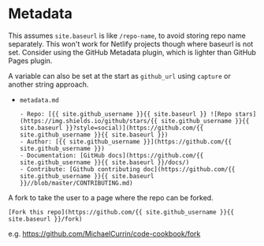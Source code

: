 # Metadata

This assumes `site.baseurl` is like `/repo-name`, to avoid storing repo name separately. This won't work for Netlify projects though where baseurl is not set. Consider using the GitHub Metadata plugin, which is lighter than GitHub Pages plugin.

A variable can also be set at the start as `github_url` using `capture` or another string approach.

- `metadata.md`
    ```liquid
    - Repo: [{{ site.github_username }}{{ site.baseurl }} ![Repo stars](https://img.shields.io/github/stars/{{ site.github_username }}{{ site.baseurl }}?style=social)](https://github.com/{{ site.github_username }}{{ site.baseurl }})
    - Author: [{{ site.github_username }}](https://github.com/{{ site.github_username }})
    - Documentation: [GitHub docs](https://github.com/{{ site.github_username }}{{ site.baseurl }}/docs/)
    - Contribute: [Github contributing doc](https://github.com/{{ site.github_username }}{{ site.baseurl }}//blob/master/CONTRIBUTING.md)
    ```
    
A fork to take the user to a page where the repo can be forked.

```liquid
[Fork this repo](https://github.com/{{ site.github_username }}{{ site.baseurl }}/fork)
```

e.g. https://github.com/MichaelCurrin/code-cookbook/fork
